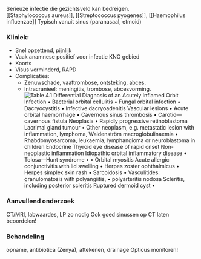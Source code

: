 Serieuze infectie die gezichtsveld kan bedreigen.  
[[Staphylococcus aureus]], [[Streptococcus pyogenes]], [[Haemophilus influenzae]]
Typisch vanuit sinus (paranasaal, etmoid)
 
### Kliniek:
- Snel opzettend, pijnlijk
- Vaak anamnese positief voor infectie KNO gebied
- Koorts
- Visus verminderd, RAPD
- Complicaties:
    - Zenuwschade, vaattrombose, ontsteking, abces.
    - Intracranieel: meningitis, trombose, abcesvorming.
 ![Table 4.1 Differential Diagnosis of an Acutely Inflamed Orbit Infection • Bacterial orbital cellulitis • Fungal orbital infection • Dacryocystitis • Infective dacryoadenitis Vascular lesions • Acute orbital haemorrhage • Cavernous sinus thrombosis • Carotid—cavernous fistula Neoplasia • Rapidly progressive retinoblastoma Lacrimal gland tumour • Other neoplasm, e.g. metastatic lesion with inflammation, lymphoma, Waldenström macroglobulinaemia • Rhabdomyosarcoma, leukaemia, lymphangioma or neuroblastoma in children Endocrine Thyroid eye disease of rapid onset Non-neoplastic inflammation Idiopathic orbital inflammatory disease • Tolosa—Hunt syndrome • • Orbital myositis Acute allergic conjunctivitis with lid swelling • Herpes zoster ophthalmicus • Herpes simplex skin rash • Sarcoidosis • Vasculitides: granulomatosis with polyangiitis, • polyarteritis nodosa Scleritis, including posterior scleritis Ruptured dermoid cyst • ](Exported%20image%2020240720125436-0.png)
### Aanvullend onderzoek 
CT/MRI, labwaardes, LP zo nodig
Ook goed sinussen op CT laten beoordelen!
 
### Behandeling
opname, antibiotica (Zenya), aftekenen, drainage
Opticus monitoren!